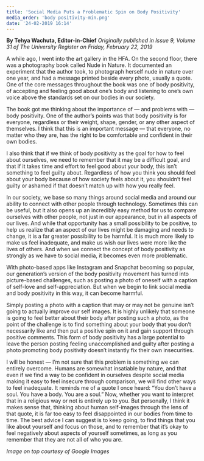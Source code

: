 ```yaml
---
title: 'Social Media Puts a Problematic Spin on Body Positivity'
media_order: 'body positivity-min.png'
date: '24-02-2019 16:14'
---
```


**By Tehya Wachuta, Editor-in-Chief** _Originally published in Issue 9, Volume 31 of The University Register on Friday, February 22, 2019_

A while ago, I went into the art gallery in the HFA. On the second floor, there was a photography book called Nude in Nature. It documented an experiment that the author took, to photograph herself nude in nature over one year, and had a message printed beside every photo, usually a quote. One of the core messages throughout the book was one of body positivity, of accepting and feeling good about one’s body and listening to one’s own voice above the standards set on our bodies in our society.

The book got me thinking about the importance of — and problems with — body positivity. One of the author’s points was that body positivity is for everyone, regardless or their weight, shape, gender, or any other aspect of themselves. I think that this is an important message — that everyone, no matter who they are, has the right to be comfortable and confident in their own bodies. 

I also think that if we think of body positivity as the goal for how to feel about ourselves, we need to remember that it may be a difficult goal, and that if it takes time and effort to feel good about your body, this isn’t something to feel guilty about. Regardless of how you think you should feel about your body because of how society feels about it, you shouldn’t feel guilty or ashamed if that doesn’t match up with how you really feel. 

In our society, we base so many things around social media and around our ability to connect with other people through technology. Sometimes this can be useful, but it also opens up an incredibly easy method for us to compare ourselves with other people, not just in our appearance, but in all aspects of our lives. And while that opportunity has a small possibility to be positive, to help us realize that an aspect of our lives might be damaging and needs to change, it is a far greater possibility to be harmful. It is much more likely to make us feel inadequate, and make us wish our lives were more like the lives of others. And when we connect the concept of body positivity as strongly as we have to social media, it becomes even more problematic.

With photo-based apps like Instagram and Snapchat becoming so popular, our generation’s version of the body positivity movement has turned into picture-based challenges, such as posting a photo of oneself with a caption of self-love and self-appreciation. But when we begin to link social media and body positivity in this way, it can become harmful. 

Simply posting a photo with a caption that may or may not be genuine isn’t going to actually improve our self images. It is highly unlikely that someone is going to feel better about their body after posting such a photo, as the point of the challenge is to find something about your body that you don’t necessarily like and then put a positive spin on it and gain support through positive comments. This form of body positivity has a large potential to leave the person posting feeling unaccomplished and guilty after posting a photo promoting body positivity doesn’t instantly fix their own insecurities.

I will be honest — I’m not sure that this problem is something we can entirely overcome. Humans are somewhat insatiable by nature, and that even if we find a way to be confident in ourselves despite social media making it easy to feel insecure through comparison, we will find other ways to feel inadequate. It reminds me of a quote I once heard: “You don’t have a soul. You have a body. You are a soul.” Now, whether you want to interpret that in a religious way or not is entirely up to you. But personally, I think it makes sense that, thinking about human self-images through the lens of that quote, it is far too easy to feel disappointed in our bodies from time to time. The best advice I can suggest is to keep going, to find things that you like about yourself and focus on those, and to remember that it’s okay to feel negatively about aspects of yourself sometimes, as long as you remember that they are not all of who you are.

_Image on top courtesy of Google Images_